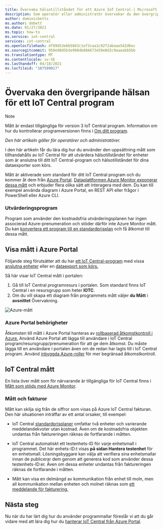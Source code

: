 ```yaml
---
title: Övervaka hälsotillståndet för ett Azure IoT Central-| Microsoft Docs
description: Som operatör eller administratör övervakar du den övergripande hälsan för de enheter som är anslutna till IoT Central program.
author: dominicbetts
ms.author: dobett
ms.date: 01/27/2021
ms.topic: how-to
ms.service: iot-central
services: iot-central
ms.openlocfilehash: df89d53e6b5043c1ef3caa1c92f2abaae542d6ec
ms.sourcegitcommit: 950e98d5b3e9984b884673e59e0d2c9aaeabb5bb
ms.translationtype: MT
ms.contentlocale: sv-SE
ms.lasthandoff: 04/18/2021
ms.locfileid: "107599017"
---
```

# <a name="monitor-the-overall-health-of-an-iot-central-application"></a>Övervaka den övergripande hälsan för ett IoT Central program

> [!NOTE]
> Mått är endast tillgängliga för version 3 IoT Central program. Information om hur du kontrollerar programversionen finns i [Om ditt program](./howto-get-app-info.md).

*Den här artikeln gäller för operatörer och administratörer.*

I den här artikeln får du lära dig hur du använder den uppsättning mått som tillhandahålls av IoT Central för att utvärdera hälsotillståndet för enheter som är anslutna till ditt IoT Central-program och hälsotillståndet för dina dataexporter som körs.

Mått är aktiverade som standard för ditt IoT Central program och du kommer åt dem från [Azure Portal](https://portal.azure.com/). [Dataplattformen Azure Monitor exponerar dessa mått](../../azure-monitor/essentials/data-platform-metrics.md) och erbjuder flera olika sätt att interagera med dem. Du kan till exempel använda diagram i Azure Portal, en REST API eller frågor i PowerShell eller Azure CLI.

### <a name="trial-applications"></a>Utvärderingsprogram

Program som använder den kostnadsfria utvärderingsplanen har ingen associerad Azure-prenumeration och stöder därför inte Azure Monitor mått. Du kan [konvertera ett program till en standardprisplan](./howto-view-bill.md#move-from-free-to-standard-pricing-plan) och få åtkomst till dessa mått.

## <a name="view-metrics-in-the-azure-portal"></a>Visa mått i Azure Portal

Följande steg förutsätter att du har [ett IoT Central-program](./quick-deploy-iot-central.md) med vissa [anslutna enheter](./tutorial-connect-device.md) eller en [dataexport som körs.](howto-export-data.md)

Så här visar IoT Central mått i portalen:

1. Gå till IoT Central programresurs i portalen. Som standard finns IoT Central i en resursgrupp som heter **IOTC**.
1. Om du vill skapa ett diagram från programmets mått väljer **du Mått** i **avsnittet** Övervakning.

![Azure-mått](media/howto-monitor-application-health/metrics.png)

### <a name="azure-portal-permissions"></a>Azure Portal behörigheter

Åtkomsten till mått i Azure Portal hanteras av [rollbaserad åtkomstkontroll i Azure.](../../role-based-access-control/overview.md) Använd Azure Portal att lägga till användare i IoT Central program/resursgrupp/prenumeration för att ge dem åtkomst. Du måste lägga till en användare i portalen även om de redan har lagts till i IoT Central program. Använd [inbyggda Azure-roller](../../role-based-access-control/built-in-roles.md) för mer begränsad åtkomstkontroll.

## <a name="iot-central-metrics"></a>IoT Central mått

En lista över mått som för närvarande är tillgängliga för IoT Central finns i [Mått som stöds med Azure Monitor](../../azure-monitor/essentials/metrics-supported.md#microsoftiotcentraliotapps).

### <a name="metrics-and-invoices"></a>Mått och fakturor

Mått kan skilja sig från de siffror som visas på Azure IoT Central fakturan. Den här situationen inträffar av ett antal orsaker, till exempel:

- IoT Central [standardprisplaner](https://azure.microsoft.com/pricing/details/iot-central/) omfattar två enheter och varierande meddelandekvoter utan kostnad. Även om de kostnadsfria objekten undantas från faktureringen räknas de fortfarande i måtten.

- IoT Central automatiskt ett testenhets-ID för varje enhetsmall i programmet. Det här enhets-ID:t visas **på sidan Hantera testenhet** för en enhetsmall. Lösningsbyggare kan välja att verifiera sina enhetsmallar innan de publicerar dem genom att generera kod som använder dessa testenhets-ID:er. Även om dessa enheter undantas från faktureringen räknas de fortfarande i måtten.

- Mått kan visa en delmängd av kommunikation från enhet till moln, men all kommunikation mellan enheten och molnet räknas som [ett meddelande för fakturering.](https://azure.microsoft.com/pricing/details/iot-central/)

## <a name="next-steps"></a>Nästa steg

Nu när du har lärt dig hur du använder programmallar föreslår vi att du går vidare med att lära dig hur du [hanterar IoT Central från Azure Portal](howto-manage-iot-central-from-portal.md).
